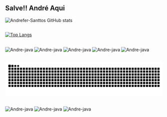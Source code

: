 ## Salve!! André Aqui 

![Andrefer-Santtos GitHub stats](https://github-readme-stats.vercel.app/api?username=Andrefer-Santtos&show_icons=true&theme=github_dark)

##

[![Top Langs](https://github-readme-stats.vercel.app/api/top-langs/?username=Andrefer-Santtos&layout=compact&theme=github_dark)](https://github.com/Andrefer-Santtos/github-readme-stats)

##

<div>
<img align="center" alt="Andre-java" height="30" width="100" src="https://img.shields.io/badge/GitHub-100000?style=for-the-badge&logo=github&logoColor=white">
<img align="center" alt="Andre-java" height="30" width="100" src="https://img.shields.io/badge/HTML5-E34F26?style=for-the-badge&logo=html5&logoColor=white">
<img align="center" alt="Andre-java" height="30" width="100" src="https://img.shields.io/badge/CSS3-1572B6?style=for-the-badge&logo=css3&logoColor=white">
<img align="center" alt="Andre-java" height="30" width="100" src="https://img.shields.io/badge/Java-ED8B00?style=for-the-badge&logo=java&logoColor=white">
<img align="center" alt="Andre-java" height="30" width="100" src="https://img.shields.io/badge/Spring-6DB33F?style=for-the-badge&logo=spring&logoColor=white">
  
<div>
  
##
  
![Snake animation](https://github.com/Andrefer-Santtos/Andrefer-Santtos/blob/output/github-contribution-grid-snake.svg)

##
  
<img align="center" alt="Andre-java" height="30" width="100" src="https://img.shields.io/badge/Node.js-43853D?style=for-the-badge&logo=node.js&logoColor=white">
<img align="center" alt="Andre-java" height="30" width="100" src="https://img.shields.io/badge/JavaScript-323330?style=for-the-badge&logo=javascript&logoColor=F7DF1E">
<img align="center" alt="Andre-java" height="30" width="100" src="https://img.shields.io/badge/SQLite-07405E?style=for-the-badge&logo=sqlite&logoColor=white">
